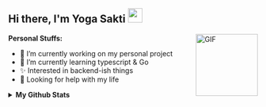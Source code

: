 ## Hi there, I'm Yoga Sakti <img src="https://github.com/TheDudeThatCode/TheDudeThatCode/blob/master/Assets/Hi.gif" width="29px">

<img align="right" alt="GIF" height="125px" src="https://media3.giphy.com/media/ln7z2eWriiQAllfVcn/200w.webp" />

**Personal Stuffs:**
- 🔭 I’m currently working on my personal project
- 🌱 I’m currently learning typescript & Go
- ✨ Interested in backend-ish things 
- 🤔 Looking for help with my life

<details>
  <summary><b>My Github Stats</b></summary>
    <img align="center" src="https://github-readme-stats.vercel.app/api?username=YogaSakti&show_icons=true&hide_border=true&hide=issues" alt="🦉Yoga Sakti's github stats">
</details>
